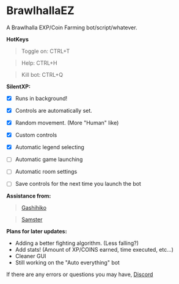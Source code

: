 # BrawlhallaEZ
A Brawlhalla EXP/Coin Farming bot/script/whatever.

**HotKeys**
>Toggle on: CTRL+T

>Help: CTRL+H

>Kill bot: CTRL+Q

**SilentXP:**
- [x] Runs in background!
- [x] Controls are automatically set.
- [x] Random movement. (More "Human" like)
- [x] Custom controls
- [x] Automatic legend selecting
- [ ] Automatic game launching
- [ ] Automatic room settings
- [ ] Save controls for the next time you launch the bot


**Assistance from:**
> [Gashihiko](https://github.com/gashihiko)

> [Samster](https://github.com/BrotherSamster)

**Plans for later updates:**
- Adding a better fighting algorithm. (Less falling?)
- Add stats! (Amount of XP/COINS earned, time executed, etc...)
- Cleaner GUI
- Still working on the "Auto everything" bot

If there are any errors or questions you may have, [Discord](https://discord.gg/2uj73mK)

